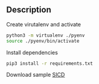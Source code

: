 ## Description

Create virutalenv and activate

```bash
python3 -m virtualenv ./pyenv
source ./pyenv/bin/activate
```

Install dependencies

```bash
pip3 install -r requirements.txt
```

Download sample [SICD][1]

[1]: https://github.com/ngageoint/six-library/wiki/Sample-SICDs
